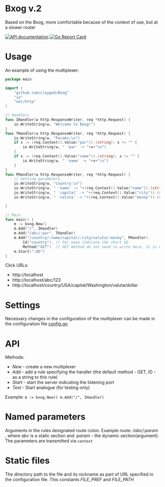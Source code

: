 # Bxog v.2

Based on the Bxog, more comfortable because of the context of use, but at a slower router

[![API documentation](https://godoc.org/github.com/claygod/BxogV2?status.svg)](https://godoc.org/github.com/claygod/BxogV2)
[![Go Report Card](https://goreportcard.com/badge/github.com/claygod/BxogV2)](https://goreportcard.com/report/github.com/claygod/BxogV2)

# Usage

An example of using the multiplexer:
```go
package main

import (
	"github.com/claygod/Bxog"
	"io"
	"net/http"
)

// Handlers
func IHandler(w http.ResponseWriter, req *http.Request) {
	io.WriteString(w, "Welcome to Bxog!")
}
func THandler(w http.ResponseWriter, req *http.Request) {
	io.WriteString(w, "Params:\n")
	if x := (req.Context().Value("par")).(string); x != "" {
		io.WriteString(w, " 'par' -> "+x+"\n")
	}
	if x := (req.Context().Value("name")).(string); x != "" {
		io.WriteString(w, " 'name' -> "+x+"\n")
	}
}
func PHandler(w http.ResponseWriter, req *http.Request) {
	// Getting parameters
	io.WriteString(w, "Country:\n")
	io.WriteString(w, " 'name' -> "+(req.Context().Value("name")).(string)+"\n")
	io.WriteString(w, " 'capital' -> "+(req.Context().Value("city")).(string)+"\n")
	io.WriteString(w, " 'valuta' -> "+(req.Context().Value("money")).(string)+"\n")

}

// Main
func main() {
	m := bxog.New()
	m.Add("/", IHandler)
	m.Add("/abc/:par", THandler)
	m.Add("/country/:name/capital/:city/valuta/:money", PHandler).
		Id("country"). // For ease indicate the short ID
		Method("GET")  // GET method do not need to write here, it is used by default (this is an example)
	m.Start(":80")
}
```

Click URLs:
- http://localhost
- http://localhost/abc/123
- http://localhost/country/USA/capital/Washington/valuta/dollar

# Settings

Necessary changes in the configuration of the multiplexer can be made in the configuration file [config.go](https://github.com/claygod/Bxog/blob/master/config.go)

# API

Methods:
-  *New* - create a new multiplexer
-  *Add* - add a rule specifying the handler (the default method - GET, ID - as a string to this rule)
-  *Start* - start the server indicating the listening port
-  *Test* - Start analogue (for testing only)

Example:
`
	m := bxog.New()
	m.Add("/", IHandler)
`

# Named parameters

Arguments in the rules designated route colon. Example route: */abc/:param* , where *abc* is a static section and *:param* - the dynamic section(argument).
The parameters are transmitted via `context`

# Static files

The directory path to the file and its nickname as part of URL specified in the configuration file. This constants *FILE_PREF* and *FILE_PATH*
